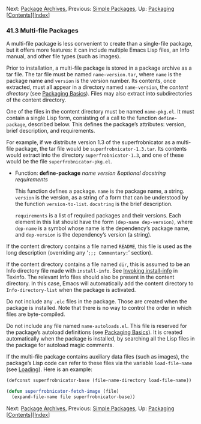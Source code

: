 

Next: [Package Archives](Package-Archives.html), Previous: [Simple Packages](Simple-Packages.html), Up: [Packaging](Packaging.html)   \[[Contents](index.html#SEC_Contents "Table of contents")]\[[Index](Index.html "Index")]

### 41.3 Multi-file Packages

A multi-file package is less convenient to create than a single-file package, but it offers more features: it can include multiple Emacs Lisp files, an Info manual, and other file types (such as images).

Prior to installation, a multi-file package is stored in a package archive as a tar file. The tar file must be named `name-version.tar`, where `name` is the package name and `version` is the version number. Its contents, once extracted, must all appear in a directory named `name-version`, the *content directory* (see [Packaging Basics](Packaging-Basics.html)). Files may also extract into subdirectories of the content directory.

One of the files in the content directory must be named `name-pkg.el`. It must contain a single Lisp form, consisting of a call to the function `define-package`, described below. This defines the package’s attributes: version, brief description, and requirements.

For example, if we distribute version 1.3 of the superfrobnicator as a multi-file package, the tar file would be `superfrobnicator-1.3.tar`. Its contents would extract into the directory `superfrobnicator-1.3`, and one of these would be the file `superfrobnicator-pkg.el`.

*   Function: **define-package** *name version \&optional docstring requirements*

    This function defines a package. `name` is the package name, a string. `version` is the version, as a string of a form that can be understood by the function `version-to-list`. `docstring` is the brief description.

    `requirements` is a list of required packages and their versions. Each element in this list should have the form `(dep-name dep-version)`, where `dep-name` is a symbol whose name is the dependency’s package name, and `dep-version` is the dependency’s version (a string).

If the content directory contains a file named `README`, this file is used as the long description (overriding any ‘`;;; Commentary:`’ section).

If the content directory contains a file named `dir`, this is assumed to be an Info directory file made with `install-info`. See [Invoking install-info](https://www.gnu.org/software/texinfo/manual/texinfo/html_node/Invoking-install_002dinfo.html#Invoking-install_002dinfo) in Texinfo. The relevant Info files should also be present in the content directory. In this case, Emacs will automatically add the content directory to `Info-directory-list` when the package is activated.

Do not include any `.elc` files in the package. Those are created when the package is installed. Note that there is no way to control the order in which files are byte-compiled.

Do not include any file named `name-autoloads.el`. This file is reserved for the package’s autoload definitions (see [Packaging Basics](Packaging-Basics.html)). It is created automatically when the package is installed, by searching all the Lisp files in the package for autoload magic comments.

If the multi-file package contains auxiliary data files (such as images), the package’s Lisp code can refer to these files via the variable `load-file-name` (see [Loading](Loading.html)). Here is an example:

```lisp
(defconst superfrobnicator-base (file-name-directory load-file-name))

(defun superfrobnicator-fetch-image (file)
  (expand-file-name file superfrobnicator-base))
```

Next: [Package Archives](Package-Archives.html), Previous: [Simple Packages](Simple-Packages.html), Up: [Packaging](Packaging.html)   \[[Contents](index.html#SEC_Contents "Table of contents")]\[[Index](Index.html "Index")]
